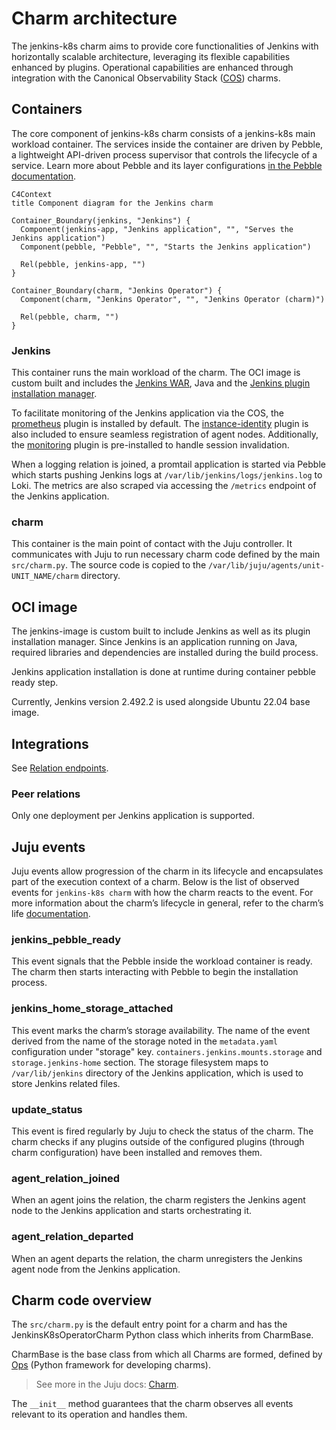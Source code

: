 # Charm architecture

The jenkins-k8s charm aims to provide core functionalities of Jenkins with horizontally
scalable architecture, leveraging its flexible capabilities enhanced by plugins. Operational
capabilities are enhanced through integration with the
Canonical Observability Stack ([COS](https://charmhub.io/topics/canonical-observability-stack/))
charms.


## Containers

The core component of jenkins-k8s charm consists of a jenkins-k8s main workload container. The
services inside the container are driven by Pebble, a lightweight API-driven process supervisor
that controls the lifecycle of a service.
Learn more about Pebble and its layer configurations [in the Pebble documentation](https://documentation.ubuntu.com/pebble/).

```mermaid
C4Context
title Component diagram for the Jenkins charm

Container_Boundary(jenkins, "Jenkins") {
  Component(jenkins-app, "Jenkins application", "", "Serves the Jenkins application")
  Component(pebble, "Pebble", "", "Starts the Jenkins application")

  Rel(pebble, jenkins-app, "")
}

Container_Boundary(charm, "Jenkins Operator") {
  Component(charm, "Jenkins Operator", "", "Jenkins Operator (charm)")
  
  Rel(pebble, charm, "")
}
```

### Jenkins

This container runs the main workload of the charm. The OCI image is custom built and includes
the [Jenkins WAR](https://www.jenkins.io/doc/book/installing/war-file/), Java and the [Jenkins plugin installation manager](https://github.com/jenkinsci/plugin-installation-manager-tool/).

To facilitate monitoring of the Jenkins application via the COS, the [prometheus](https://plugins.jenkins.io/prometheus/) plugin is installed by default. The [instance-identity](https://plugins.jenkins.io/instance-identity/) plugin is also included to ensure seamless registration of agent nodes. Additionally, the [monitoring](https://plugins.jenkins.io/monitoring/) plugin is pre-installed to handle session invalidation.

When a logging relation is joined, a promtail application is started via Pebble which starts
pushing Jenkins logs at `/var/lib/jenkins/logs/jenkins.log` to Loki.
The metrics are also scraped via accessing the `/metrics` endpoint of the Jenkins application.

### charm

This container is the main point of contact with the Juju controller. It communicates with Juju to
run necessary charm code defined by the main `src/charm.py`. The source code is copied to the
`/var/lib/juju/agents/unit-UNIT_NAME/charm` directory.

## OCI image

The jenkins-image is custom built to include Jenkins as well as its plugin installation manager. Since Jenkins is
an application running on Java, required libraries and dependencies are installed during the build
process.

Jenkins application installation is done at runtime during container pebble ready step.

Currently, Jenkins version 2.492.2 is used alongside Ubuntu 22.04 base image.

## Integrations

See [Relation endpoints](../reference/integrations.md).

### Peer relations

Only one deployment per Jenkins application is supported.

## Juju events

Juju events allow progression of the charm in its lifecycle and encapsulates part of the execution
context of a charm. Below is the list of observed events for `jenkins-k8s charm` with how the charm
reacts to the event. For more information about the charm’s lifecycle in general, refer to the
charm’s life [documentation](https://canonical-juju.readthedocs-hosted.com/en/3.6/user/reference/hook/).

### jenkins_pebble_ready

This event signals that the Pebble inside the workload container is ready. The charm then starts interacting with Pebble to begin the installation process.

### jenkins_home_storage_attached

This event marks the charm’s storage availability. The name of the event derived from the name of
the storage noted in the `metadata.yaml` configuration under "storage" key.
`containers.jenkins.mounts.storage` and `storage.jenkins-home` section. The storage filesystem maps to
`/var/lib/jenkins` directory of the Jenkins application, which is used to store Jenkins related files.

### update_status

This event is fired regularly by Juju to check the status of the charm. The charm checks if any plugins outside of the configured plugins (through charm configuration) have been installed and removes them.

### agent_relation_joined

When an agent joins the relation, the charm registers the Jenkins agent node to the Jenkins application and starts orchestrating it.

### agent_relation_departed

When an agent departs the relation, the charm unregisters the Jenkins agent node from the Jenkins application.

## Charm code overview

The `src/charm.py` is the default entry point for a charm and has the JenkinsK8sOperatorCharm Python class which inherits from CharmBase.

CharmBase is the base class from which all Charms are formed, defined by [Ops](https://juju.is/docs/sdk/ops) (Python framework for developing charms).

> See more in the Juju docs: [Charm](https://canonical-juju.readthedocs-hosted.com/en/3.6/user/reference/charm/).

The `__init__` method guarantees that the charm observes all events relevant to its operation and handles them.
